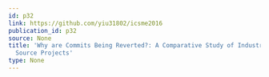 ```yaml
---
id: p32
link: https://github.com/yiu31802/icsme2016
publication_id: p32
source: None
title: 'Why are Commits Being Reverted?: A Comparative Study of Industrial and Open
  Source Projects'
type: None
---
```

